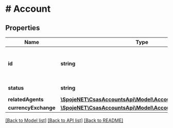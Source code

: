 # # Account

## Properties

Name | Type | Description | Notes
------------ | ------------- | ------------- | -------------
**id** | **string** | Unique system ID of the client&#39;s account | [optional]
**status** | **string** | Status of the account | [optional]
**relatedAgents** | [**\SpojeNET\CsasAccountsApi\Model\AccountRelatedAgents**](AccountRelatedAgents.md) |  | [optional]
**currencyExchange** | [**\SpojeNET\CsasAccountsApi\Model\AccountCurrencyExchange**](AccountCurrencyExchange.md) |  | [optional]

[[Back to Model list]](../../README.md#models) [[Back to API list]](../../README.md#endpoints) [[Back to README]](../../README.md)
